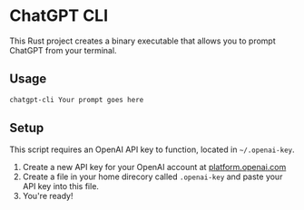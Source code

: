 # ChatGPT CLI

This Rust project creates a binary executable that allows you to prompt ChatGPT from your terminal.

## Usage

```bash
chatgpt-cli Your prompt goes here
```

## Setup

This script requires an OpenAI API key to function, located in `~/.openai-key`.

1. Create a new API key for your OpenAI account at [platform.openai.com](https://platform.openai.com)
2. Create a file in your home direcory called `.openai-key` and paste your API key into this file.
3. You're ready!
